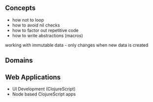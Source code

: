 ## Concepts

* how not to loop
* how to avoid nil checks
* how to factor out repetitive code
* how to write abstractions (macros)

working with immutable data - only changes when new data is created


## Domains

## Web Applications

* UI Development (ClojureScript)
* Node based ClojureScript apps

